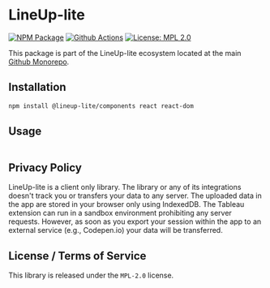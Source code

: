 # LineUp-lite

[![NPM Package][npm-image]][npm-url] [![Github Actions][github-actions-image]][github-actions-url] [![License: MPL 2.0][license-image]][license-url]

This package is part of the LineUp-lite ecosystem located at the main [Github Monorepo](https://github.com/sgratzl/lineup-lite).

## Installation

```sh
npm install @lineup-lite/components react react-dom
```

## Usage

```ts

```

## Privacy Policy

LineUp-lite is a client only library. The library or any of its integrations doesn't track you or transfers your data to any server. The uploaded data in the app are stored in your browser only using IndexedDB. The Tableau extension can run in a sandbox environment prohibiting any server requests. However, as soon as you export your session within the app to an external service (e.g., Codepen.io) your data will be transferred.

## License / Terms of Service

This library is released under the `MPL-2.0` license.

[license-image]: https://img.shields.io/badge/License-MPL%202.0-brightgreen.svg
[license-url]: https://opensource.org/licenses/MPL-2.0
[npm-image]: https://badge.fury.io/js/%40lineup-lite%2Fcomponents.svg
[npm-url]: https://npmjs.org/package/@lineup-lite/components
[github-actions-image]: https://github.com/sgratzl/lineup-lite/workflows/nodeci/badge.svg
[github-actions-url]: https://github.com/sgratzl/lineup-lite/actions
